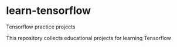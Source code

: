 # learn-tensorflow
Tensorflow practice projects

This repository collects educational projects for learning Tensorflow

